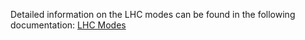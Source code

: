 Detailed information on the LHC modes can be found in the following documentation: [LHC Modes](https://lhc-commissioning.web.cern.ch/lhc-commissioning/systems/data-exchange/doc/LHC-OP-ES-0005-10-00.pdf)